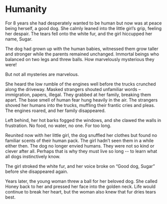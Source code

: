 # Humanity

For 8 years she had desperately wanted to be human but now was at peace being herself, a good dog. She calmly leaned into the little girl’s grip, feeling her despair. The tears fell onto the white fur, and the girl hiccupped her name, Sugar.  

The dog had grown up with the human babies, witnessed them grow taller and stronger while the parents remained unchanged. Immortal beings who balanced on two legs and threw balls. How marvelously mysterious they were!  

But not all mysteries are marvelous.  

She heard the low rumble of the engines well before the trucks crunched along the driveway. Masked strangers shouted unfamiliar words – immigration, papers, illegal. They grabbed at her family, breaking them apart. The base smell of human fear hung heavily in the air. The strangers shoved her humans into the trucks, muffling their frantic cries and pleas. The engines roared, and her family disappeared.  

Left behind, her hot barks fogged the windows, and she clawed the walls in frustration. No food, no water, no one. For too long.  

Reunited now with her little girl, the dog snuffled her clothes but found no familiar scents of their human pack. The girl hadn’t seen them in a while either then. The dog no longer envied humans. They were not so kind or clever after all. Perhaps that is why they must live so long -- to learn what all dogs instinctively know.  

The girl stroked the white fur, and her voice broke on “Good dog, Sugar” before she disappeared again.  

Years later, the young woman threw a ball for her beloved dog. She called Honey back to her and pressed her face into the golden neck. Life would continue to break her heart, but the woman also knew that fur dries tears best.  